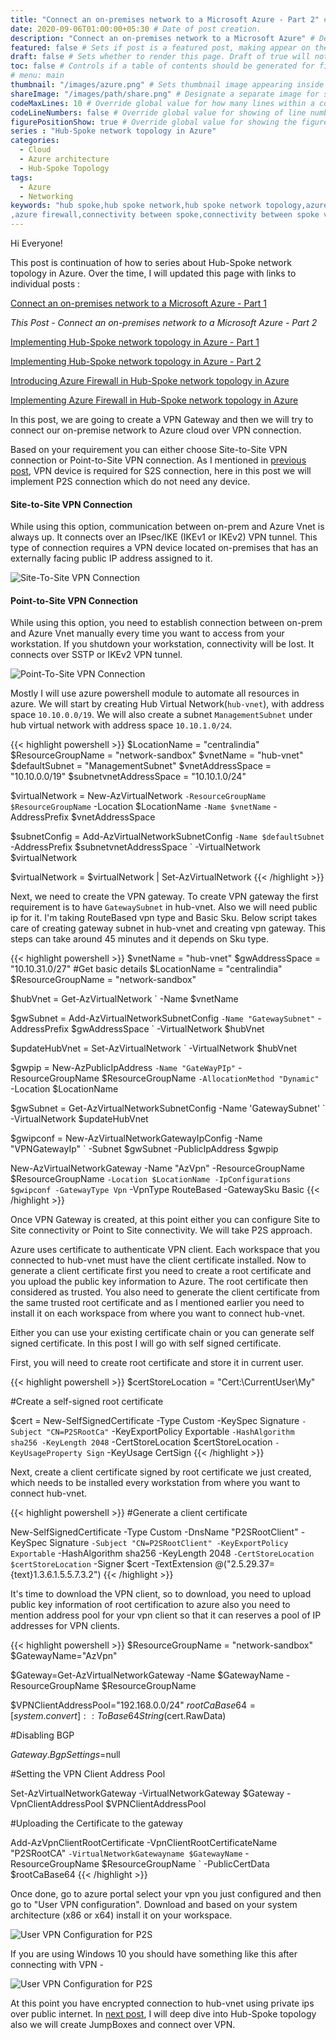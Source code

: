 ```yaml
---
title: "Connect an on-premises network to a Microsoft Azure - Part 2" # Title of the blog post.
date: 2020-09-06T01:00:00+05:30 # Date of post creation.
description: "Connect an on-premises network to a Microsoft Azure" # Description used for search engine.
featured: false # Sets if post is a featured post, making appear on the home page side bar.
draft: false # Sets whether to render this page. Draft of true will not be rendered.
toc: false # Controls if a table of contents should be generated for first-level links automatically.
# menu: main
thumbnail: "/images/azure.png" # Sets thumbnail image appearing inside card on homepage.
shareImage: "/images/path/share.png" # Designate a separate image for social media sharing.
codeMaxLines: 10 # Override global value for how many lines within a code block before auto-collapsing.
codeLineNumbers: false # Override global value for showing of line numbers within code block.
figurePositionShow: true # Override global value for showing the figure label.
series : "Hub-Spoke network topology in Azure"
categories:
  - Cloud
  - Azure architecture
  - Hub-Spoke Topology
tags:
  - Azure
  - Networking
keywords: "hub spoke,hub spoke network,hub spoke network topology,azure hub spoke,azure hub spoke network,azure hub spoke network topology
,azure firewall,connectivity between spoke,connectivity between spoke vnet using azure firewall,azure powershell,Point to Site, Site to Site,VPN"
---
```


Hi Everyone!

This post is continuation of how to series about Hub-Spoke network topology in Azure. Over the time, I will updated this page with links to individual posts : 


[Connect an on-premises network to a Microsoft Azure - Part 1](/post/connect-azure-with-your-on-prem-network-part-1)

_This Post - Connect an on-premises network to a Microsoft Azure - Part 2_

[Implementing Hub-Spoke network topology in Azure - Part 1](/post/implementing-hub-spoke-network-topology-in-azure-part-1)

[Implementing Hub-Spoke network topology in Azure - Part 2](/post/implementing-hub-spoke-network-topology-in-azure-part-2)

[Introducing Azure Firewall in Hub-Spoke network topology in Azure](/post/introducing-azure-firewall-in-hub-spoke-network-topology-in-azure)

[Implementing Azure Firewall in Hub-Spoke network topology in Azure](/post/implementing-azure-firewall-in-hub-spoke-network-topology-in-azure)

In this post, we are going to create a VPN Gateway and then we will try to connect our on-premise network to Azure cloud over VPN connection. 

Based on your requirement you can either choose Site-to-Site VPN connection or Point-to-Site VPN connection. As I mentioned in [previous post](/post/connect-azure-with-your-on-prem-network-part-1), VPN device is required for S2S connection, here in this post we will implement P2S connection which do not need any device. 

#### Site-to-Site VPN Connection
While using this option, communication between on-prem and Azure Vnet is always up. It connects over an IPsec/IKE (IKEv1 or IKEv2) VPN tunnel. This type of connection requires a VPN device located on-premises that has an externally facing public IP address assigned to it.


![Site-To-Site VPN Connection](/images/hub-spoke/s2s.jpg)


#### Point-to-Site VPN Connection
While using this option, you need to establish connection between on-prem and Azure Vnet manually every time you want to access from your workstation. If you shutdown your workstation, connectivity will be lost. It connects over SSTP or IKEv2 VPN tunnel.

![Point-To-Site VPN Connection](/images/hub-spoke/p2s.jpg)


Mostly I will use azure powershell module to automate all resources in azure. We will start by creating Hub Virtual Network(`hub-vnet`), with address space `10.10.0.0/19`. We will also create a subnet `ManagementSubnet` under hub virtual network with address space `10.10.1.0/24`.

{{< highlight powershell >}}
$LocationName = "centralindia"
$ResourceGroupName = "network-sandbox"
$vnetName = "hub-vnet"
$defaultSubnet = "ManagementSubnet"
$vnetAddressSpace = "10.10.0.0/19"
$subnetvnetAddressSpace = "10.10.1.0/24"

$virtualNetwork = New-AzVirtualNetwork `
                     -ResourceGroupName $ResourceGroupName `
                     -Location $LocationName `
                     -Name $vnetName `
                     -AddressPrefix $vnetAddressSpace

$subnetConfig = Add-AzVirtualNetworkSubnetConfig `
                   -Name $defaultSubnet `
                   -AddressPrefix $subnetvnetAddressSpace `
                   -VirtualNetwork $virtualNetwork


$virtualNetwork = $virtualNetwork | Set-AzVirtualNetwork
{{< /highlight >}}

Next, we need to create the VPN gateway. To create VPN gateway the first requirement is to have `GatewaySubnet` in hub-vnet. Also we will need public ip for it. I'm taking RouteBased vpn type and Basic Sku. Below script takes care of creating gateway subnet in hub-vnet and creating vpn gateway. This steps can take around 45 minutes and it depends on Sku type.


{{< highlight powershell >}}
$vnetName = "hub-vnet"
$gwAddressSpace = "10.10.31.0/27"
#Get basic details
$LocationName = "centralindia"
$ResourceGroupName = "network-sandbox"

$hubVnet = Get-AzVirtualNetwork `
              -Name $vnetName

$gwSubnet = Add-AzVirtualNetworkSubnetConfig `
                          -Name "GatewaySubnet" `
                          -AddressPrefix $gwAddressSpace `
                          -VirtualNetwork $hubVnet

$updateHubVnet = Set-AzVirtualNetwork `
                    -VirtualNetwork $hubVnet

$gwpip    = New-AzPublicIpAddress `
               -Name "GateWayPIp" `
               -ResourceGroupName $ResourceGroupName `
               -AllocationMethod "Dynamic" `
               -Location $LocationName 
               
$gwSubnet   = Get-AzVirtualNetworkSubnetConfig -Name 'GatewaySubnet' `
               -VirtualNetwork $updateHubVnet

$gwipconf = New-AzVirtualNetworkGatewayIpConfig -Name "VPNGatewayIp" `
               -Subnet $gwSubnet -PublicIpAddress $gwpip

New-AzVirtualNetworkGateway -Name "AzVpn" -ResourceGroupName $ResourceGroupName `
                            -Location $LocationName -IpConfigurations $gwipconf -GatewayType Vpn `
                            -VpnType RouteBased -GatewaySku Basic
{{< /highlight >}}

Once VPN Gateway is created, at this point either you can configure Site to Site connectivity or Point to Site connectivity. We will take P2S approach. 

Azure uses certificate to authenticate VPN client. Each workspace that you connected to hub-vnet must have the client certificate installed. Now to generate a client certificate first you need to create a root certificate and you upload the public key information to Azure. The root certificate then considered as trusted. You also need to generate the client certificate from the same trusted root certificate and as I mentioned earlier you need to install it on each workspace from where you want to connect hub-vnet.

Either you can use your existing certificate chain or you can generate self signed certificate. In this post I will go with self signed certificate.

First, you will need to create root certificate and store it in current user.

{{< highlight powershell >}}
$certStoreLocation = "Cert:\CurrentUser\My"

#Create a self-signed root certificate

$cert = New-SelfSignedCertificate -Type Custom -KeySpec Signature `
                                -Subject "CN=P2SRootCa" `
                                -KeyExportPolicy Exportable `
                                -HashAlgorithm sha256 -KeyLength 2048 `
                                -CertStoreLocation $certStoreLocation `
                                -KeyUsageProperty Sign `
                                -KeyUsage CertSign
{{< /highlight >}}

Next, create a client certificate signed by root certificate we just created, which needs to be installed every workstation from where you want to connect hub-vnet.

{{< highlight powershell >}}
#Generate a client certificate

New-SelfSignedCertificate -Type Custom -DnsName "P2SRootClient" -KeySpec Signature `
                            -Subject "CN=P2SRootClient" -KeyExportPolicy Exportable `
                            -HashAlgorithm sha256 -KeyLength 2048 `
                            -CertStoreLocation $certStoreLocation `
                            -Signer $cert -TextExtension @("2.5.29.37={text}1.3.6.1.5.5.7.3.2")
{{< /highlight >}}

It's time to download the VPN client, so to download, you need to upload public key information of root certification to azure also you need to mention address pool for your vpn client so that it can reserves a pool of IP addresses for VPN clients.

{{< highlight powershell >}}
$ResourceGroupName = "network-sandbox"
$GatewayName="AzVpn"

$Gateway=Get-AzVirtualNetworkGateway -Name $GatewayName -ResourceGroupName $ResourceGroupName

$VPNClientAddressPool="192.168.0.0/24"
$rootCaBase64 = [system.convert]::ToBase64String($cert.RawData)

#Disabling BGP

$Gateway.BgpSettings =$null

#Setting the VPN Client Address Pool

Set-AzVirtualNetworkGateway -VirtualNetworkGateway $Gateway -VpnClientAddressPool $VPNClientAddressPool

#Uploading the Certificate to the gateway

Add-AzVpnClientRootCertificate -VpnClientRootCertificateName "P2SRootCA" `
                               -VirtualNetworkGatewayname $GatewayName `
                               -ResourceGroupName $ResourceGroupName `
                               -PublicCertData $rootCaBase64
{{< /highlight >}}

Once done, go to azure portal select your vpn you just configured and then go to "User VPN configuration". Download and based on your system architecture (x86 or x64) install it on your workspace. 

![User VPN Configuration for P2S](/images/hub-spoke/user-vpn-configuration.jpg)

If you are using Windows 10 you should have something like this after connecting with VPN -

![User VPN Configuration for P2S](/images/hub-spoke/hub-vnet-vpn-connected.jpg)

At this point you have encrypted connection to hub-vnet using private ips over public internet. In [next post](/post/implementing-hub-spoke-network-topology-in-azure-part-1), I will deep dive into Hub-Spoke topology also we will create JumpBoxes and connect over VPN.




